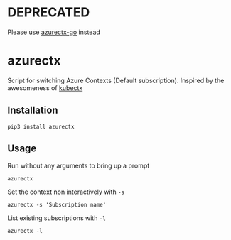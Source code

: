 # DEPRECATED

Please use [azurectx-go](https://github.com/drewstinnett/azurectx-go) instead

# azurectx

Script for switching Azure Contexts (Default subscription).  Inspired by the
awesomeness of [kubectx](https://github.com/ahmetb/kubectx)

## Installation

```
pip3 install azurectx
```

## Usage

Run without any arguments to bring up a prompt

```
azurectx
```

Set the context non interactively with `-s`

```
azurectx -s 'Subscription name'
```

List existing subscriptions with `-l`

```
azurectx -l
```
